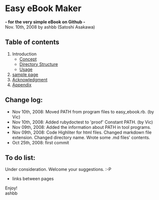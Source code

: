 Easy eBook Maker
===================
**- for the very simple eBook on Github -** <br>
Nov. 10th, 2008 by ashbb (Satoshi Asakawa)

Table of contents
-----------------
1. Introduction
	- [Concept](http://github.com/ashbb/easy_ebook_maker/tree/master/md/00101_Concept.md)
	- [Directory Structure ](http://github.com/ashbb/easy_ebook_maker/tree/master/md/00102_Directory_Structure_.md)
	- [Usage](http://github.com/ashbb/easy_ebook_maker/tree/master/md/00103_Usage.md)
2. [sample page](http://github.com/ashbb/easy_ebook_maker/tree/master/md/00200_sample_page.md)
3. [Acknowledgment](http://github.com/ashbb/easy_ebook_maker/tree/master/md/00300_Acknowledgment.md)
4. [Appendix](http://github.com/ashbb/easy_ebook_maker/tree/master/md/00400_Appendix.md)

Change log:
-----------
- Nov 10th, 2008: Moved PATH from program files to easy_ebook.rb. (by Vic)
- Nov 10th, 2008: Added rubydoctest to 'proof' Constant PATH. (by Vic)
- Nov 09th, 2008: Added the information about PATH in tool programs.
- Nov 09th, 2008: Code Highliter for html files. Changed markdown file extension. Changed directory name. Wrote some .md files' contents.
- Oct 25th, 2008: first commit

To do list:
-----------
Under consideration. Welcome your suggestions. :-P
- links between pages

Enjoy!<br>
ashbb

